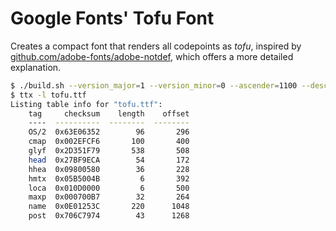 # Google Fonts' Tofu Font

Creates a compact font that renders all codepoints as *tofu*, inspired by [github.com/adobe-fonts/adobe-notdef](https://github.com/adobe-fonts/adobe-notdef), which offers a more detailed explanation.

```bash
$ ./build.sh --version_major=1 --version_minor=0 --ascender=1100 --descender=-50 --units_per_em=1500 --width=1325
$ ttx -l tofu.ttf
Listing table info for "tofu.ttf":
    tag     checksum    length    offset
    ----  ----------  --------  --------
    OS/2  0x63E06352        96       296
    cmap  0x002EFCF6       100       400
    glyf  0x2D351F79       538       508
    head  0x27BF9ECA        54       172
    hhea  0x09800580        36       228
    hmtx  0x05B5004B         6       392
    loca  0x010D0000         6       500
    maxp  0x000700B7        32       264
    name  0x0E01253C       220      1048
    post  0x706C7974        43      1268
```

